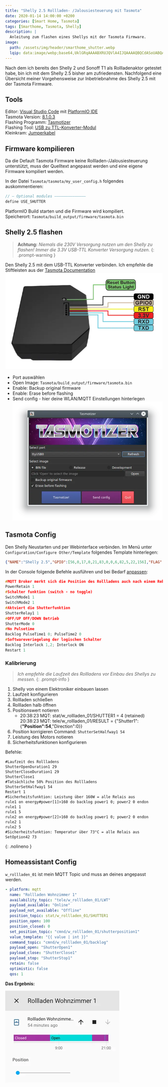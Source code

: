 ```yaml
---
title: "Shelly 2.5 Rollladen- /Jalousiesteuerung mit Tasmota"
date: 2020-01-14 14:00:00 +0200
categories: [Smart Home, Tasmota]
tags: [Smarthome, Tasmota, Shelly]
description: |
  Anleitung zum flashen eines Shellys mit der Tasmota Firmware.
image:
  path: /assets/img/header/smarthome_shutter.webp
  lqip: data:image/webp;base64,UklGRqAAAABXRUJQVlA4IJQAAAAQBQCdASoUABQAPpFCm0olo6IhqAgAsBIJZQCo+aglANpEQnkzCqoYsNICDTAzgS/wAP7nIYv4uKnw19vg7jRZbkL1E1IdGxgA/l0JOK1PbD5matmw/DY7q1VIaPBnX7Fp5aNBf0st4EOGxefevP80zVrqiI67+3+1y7+hoVzloEYv8irg2mnaCTXUkpAfVIq79gAA
---
```


Nach dem ich bereits den Shelly 2 und Sonoff T1 als Rollladenaktor getestet habe, bin ich mit dem Shelly 2.5 bisher am zufriedensten.
Nachfolgend eine Übersicht meiner Vorgehensweise zur Inbetriebnahme des Shelly 2.5 mit der Tasmota Firmware.

## Tools

Editor: [Visual Studio Code](https://code.visualstudio.com/download) mit [PlatformIO IDE](https://marketplace.visualstudio.com/items?itemName=platformio.platformio-ide)  
Tasmota Version: [8.1.0.3](https://github.com/arendst/Tasmota/tree/master)  
Flashing Programm: [Tasmotizer](https://github.com/tasmota/tasmotizer)  
Flashing Tool: [USB zu TTL-Konverter-Modul](https://www.amazon.de/USB-TTL-Konverter-Modul-mit-eingebautem-CP2102/dp/B00AFRXKFU/ref=sr_1_3?__mk_de_DE=%C3%85M%C3%85%C5%BD%C3%95%C3%91&keywords=USB+zu+TTL-Konverter-Modul+mit+eingebautem+in+CP2102&qid=1578948764&s=computers&sr=1-3)  
Kleinkram: [Jumperkabel](https://www.amazon.de/Female-Female-Male-Female-Male-Male-Steckbrücken-Drahtbrücken-bunt/dp/B01EV70C78/ref=sr_1_3?__mk_de_DE=ÅMÅŽÕÑ&crid=3D9JJ4C2W5VM4&keywords=jumper+kabel&qid=1579031684&sprefix=jumper%2Caps%2C150&sr=8-3)

## Firmware kompilieren

Da die Default Tasmota Firmware keine Rollladen-/Jalousiesteuerung unterstützt, muss der Quelltext angepasst werden und eine eigene Firmware kompiliert werden.

In der Datei `Tasmota/tasmota/my_user_config.h` folgendes auskommentieren:

```cpp
// — Optional modules ——————————————
define USE_SHUTTER
```

PlatformIO Build starten und die Firmware wird kompiliert.  
Speicherort: `Tasmota/build_output/firmware/tasmota.bin`

## Shelly 2.5 flashen

> **Achtung:** _Niemals die 230V Versorgung nutzen um den Shelly zu flashen! Immer die 3.3V USB-TTL Konverter Versorgung nutzen._
{: .prompt-warning }

Den Shelly 2.5 mit dem USB-TTL Konverter verbinden.
Ich empfehle die Stiftleisten aus der [Tasmota Documentation](https://tasmota.github.io/docs/#/devices/Shelly-2.5)
![Shelly2.5](/assets/img/shelly2.5-pinout.webp)

* Port auswählen
* Open Image:  `Tasmota/build_output/firmware/tasmota.bin`
* Enable: Backup original firmware
* Enable: Erase before flashing
* Send config - hier deine WLAN/MQTT Einstellungen hinterlegen
![Tasmotizer](/assets/img/tasmotizer-menu-screen.webp)

## Tasmota Config

Den Shelly Neustarten und per Webinterface verbinden.
Im Menü unter `Configuration/Configure Other/Template` folgendes Template hinterlegen:

```json
{"NAME":"Shelly 2.5","GPIO":[56,0,17,0,21,83,0,0,6,82,5,22,156],"FLAG":2,"BASE":18}
```

In der Console folgende Befehle ausführen und bei Bedarf [anpassen](https://tasmota.github.io/docs/#/Blinds-and-Shutters):

```cpp
#MQTT Broker merkt sich die Position des Rollladens auch nach einem Reboot
PowerRetain 1
#Schalter funktion (switch - no toggle)
SwitchMode1 1
SwitchMode2 1
#Aktviert die Shutterfunktion
ShutterRelay1 1
#OFF/UP OFF/DOWN Betrieb
ShutterMode 0
#No Pulsetime
Backlog PulseTime1 0; PulseTime2 0
#Softwareveriegelung der logischen Schalter
Backlog Interlock 1,2; Interlock ON
Restart 1
```

### Kalibrierung

> _Ich empfehle die Laufzeit des Rollladens vor Einbau des Shellys zu messen._
{: .prompt-info }

1. Shelly von einem Elektroniker einbauen lassen
2. Laufzeit konfigurieren
3. Rollladen schließen
4. Rollladen halb öffnen
5. Positionswert notieren
   * 20:38:23 MQT: stat/w_rollladen_01/SHUTTER1 = 4 (retained) 20:38:23 MQT: tele/w_rollladen_01/RESULT = {"Shutter1":{**"Position":54**,"Direction":0}}
6. Position korrigieren Command: `ShutterSetHalfway1 54`
7. Leistung des Motors notieren
8. Sicherheitsfunktionen konfigurieren

Befehle:

```text
#Laufzeit des Rollladens
ShutterOpenDuration1 29
ShutterCloseDuration1 29
ShutterClose1
#Tatsächliche 50% Position des Rollladens
ShutterSetHalfway1 54
Restart 1
#Sicherheitsfunktion: Leistung über 160W = alle Relais aus
rule1 on energy#power[1]>160 do backlog power1 0; power2 0 endon
rule1 1
rule1 5
rule2 on energy#power[2]>160 do backlog power1 0; power2 0 endon
rule2 1
rule2 5
#Sicherheitsfunktion: Temperatur über 73°C = alle Relais aus
SetOption42 73
```
{: .nolineno }

## Homeassistant Config

`w_rollladen_01` ist mein MQTT Topic und muss an deines angepasst werden.

```yaml
- platform: mqtt
  name: "Rollladen Wohnzimmer 1"
  availability_topic: "tele/w_rollladen_01/LWT"
  payload_available: "Online"
  payload_not_available: "Offline"
  position_topic: stat/w_rollladen_01/SHUTTER1
  position_open: 100
  position_closed: 0
  set_position_topic: "cmnd/w_rollladen_01/shutterposition1"
  value_template: "{{ value | int }}"
  command_topic: "cmnd/w_rollladen_01/backlog"
  payload_open: "ShutterOpen1"
  payload_close: "ShutterClose1"
  payload_stop: "ShutterStop1"
  retain: false
  optimistic: false
  qos: 1
```

**Das Ergebnis:**

![Rollladensteuerung](/assets/img/homeassistant-shutter-control.webp)